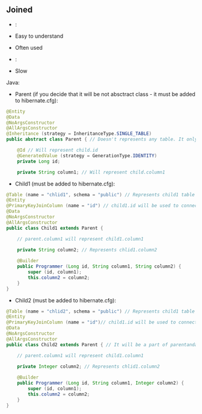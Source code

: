 ## Joined

+ :
- Easy to understand
- Often used

- :
- Slow

Java:
- Parent (if you decide that it will be not absctract class - it must be added to hibernate.cfg):
```JAVA
@Entity
@Data
@NoArgsConstructor
@AllArgsConstructor
@Inheritance (strategy = InheritanceType.SINGLE_TABLE)
public abstract class Parent { // Doesn't represents any table. It only keeps common columns

    @Id // Will represent child.id
    @GeneratedValue (strategy = GenerationType.IDENTITY)
    private Long id;

    private String column1; // Will represent child.column1
```

- Child1 (must be added to hibernate.cfg):
```JAVA
@Table (name = "chlid1", schema = "public") // Represents child1 table
@Entity
@PrimaryKeyJoinColumn (name = "id") // child1.id will be used to connect this table with parent that keeps other columns
@Data
@NoArgsConstructor
@AllArgsConstructor
public class Child1 extends Parent {

    // parent.column1 will represent child1.column1	

    private String column2; // Represents chlid1.column2
    
    @Builder
    public Programmer (Long id, String column1, String column2) {
        super (id, column1);
        this.column2 = column2;
    }
}
```

- Child2 (must be added to hibernate.cfg):
```JAVA
@Table (name = "chlid2", schema = "public") // Represents child1 table
@Entity
@PrimaryKeyJoinColumn (name = "id")// child1.id will be used to connect this table with parent that keeps other columns
@Data
@NoArgsConstructor
@AllArgsConstructor
public class Child2 extends Parent { // It will be a part of parentandallchild table

    // parent.column1 will represent child1.column1	

    private Integer column2; // Represents chlid1.column2
    
    @Builder
    public Programmer (Long id, String column1, Integer column2) {
        super (id, column1);
        this.column2 = column2;
    }
}
```
